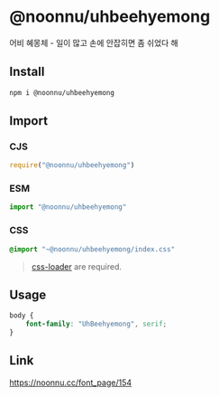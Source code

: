 # @noonnu/uhbeehyemong
어비 혜몽체 - 일이 많고 손에 안잡히면 좀 쉬었다 해

## Install
```sh
npm i @noonnu/uhbeehyemong
```
## Import
### CJS
```js
require("@noonnu/uhbeehyemong")
```
### ESM
```js
import "@noonnu/uhbeehyemong"
```
### CSS 
```css
@import "~@noonnu/uhbeehyemong/index.css"
```
> [css-loader](https://github.com/webpack-contrib/css-loader) are required.

## Usage
```css
body {
    font-family: "UhBeehyemong", serif;
}
```

## Link
https://noonnu.cc/font_page/154